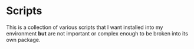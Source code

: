 # Scripts

This is a collection of various scripts that I want installed into my
environment **but** are not important or complex enough to be broken into its
own package.
